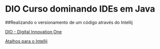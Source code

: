 # DIO Curso dominando IDEs em Java

##Realizando o versionamento de um código através do Intellij


[DIO - Digital Innovation One](https://digitalinnovation.one/sign-in)

[Atalhos para o Intellij](http://www.basef.com.br/index.php/Atalhos_do_IntelliJ_Idea)
